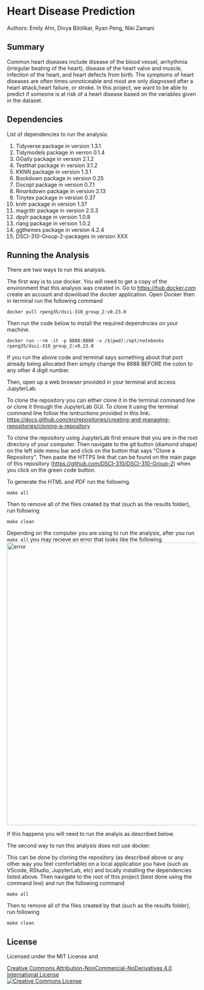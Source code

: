 # Heart Disease Prediction
Authors: Emily Ahn, Divya Bilolikar, Ryan Peng, Niki Zamani

## Summary
Common heart diseases include disease of the blood vessel, arrhythmia (irregular beating of the heart), disease of the heart valve and muscle, infection of the heart, and heart defects from birth. The symptoms of heart diseases are often times unnoticeable and most are only diagnosed after a heart attack,heart failure, or stroke. In this project, we want to be able to predict if someone is at risk of a heart disease based on the variables given in the dataset.

## Dependencies
List of dependencies to run the analysis:
1.  Tidyverse package in version 1.3.1
2.  Tidymodels package in verron 0.1.4 
3.  GGally package in version 2.1.2 
4.  Testthat package in version 3.1.2
5.  KKNN package in version 1.3.1
6.  Bookdown package in version 0.25
7.  Docopt package in version 0.7.1
8.  Rmarkdown package in version 2.13
9.  Tinytex package in version 0.37
10. knitr package in version 1.37
11. magrittr package in version 2.0.3
12. dpylr package in version 1.0.8
13. rlang package in version 1.0.2
14. ggthemes package in version 4.2.4
15. DSCI-310-Group-2-packages in version XXX


## Running the Analysis

There are two ways to run this analysis. 

The first way is to use docker. You will need to get a copy of the environment that this analysis was created in. Go to https://hub.docker.com create an account and download the docker application. Open Docker then in terminal run the following command

```
docker pull rpeng35/dsci-310_group_2:v0.23.0
```

Then run the code below to install the required dependncies on your machine.

```
docker run --rm -it -p 8888:8888 -v /$(pwd):/opt/notebooks rpeng35/dsci-310_group_2:v0.23.0
```
If you run the above code and terminal says something about that port already being allocated then simply change the 8888 BEFORE the colon to any other 4 digit number.

Then, open up a web browser provided in your terminal and access JupyterLab.

To clone the repository you can either clone it in the terminal command line or clone it through the JupyterLab GUI. To clone it using the terminal command line follow the isntructions provided in this link:
https://docs.github.com/en/repositories/creating-and-managing-repositories/cloning-a-repository

To clone the repository using JupyterLab first ensure that you are in the root directory of your computer. Then navigate to the git button (diamond shape) on the left side menu bar and click on the button that says "Clone a Repository". Then paste the HTTPS link that can be found on the main page of this repository (https://github.com/DSCI-310/DSCI-310-Group-2) when you click on the green code button.

To generate the HTML and PDF run the following.

```
make all
```
Then to remove all of the files created by that (such as the results folder), run following
```
make clean
```

Depending on the computer you are using to run the analysis, after you run ```make all``` you may recieve an error that looks like the following
<img width="745" alt="error" src="https://user-images.githubusercontent.com/66176164/162491977-88a00110-9abf-4ad2-9726-a31c281fe6d3.png">

If this happens you will need to run the analyis as described below.

The second way to run this analysis does not use docker. 

This can be done by cloning the repository (as described above or any other way you feel comfortable) on a local application you have (such as VScode, RStudio, JupyterLab, etc) and locally installing the dependencies listed above. Then navigate to the root of this project (best done using the command line) and run the following command
```
make all
```
Then to remove all of the files created by that (such as the results folder), run following
```
make clean
```


## License
Licensed under the MIT License and 

<a rel="license" href="http://creativecommons.org/licenses/by-nc-nd/4.0/">Creative Commons Attribution-NonCommercial-NoDerivatives 4.0 International License</a><br />
<a rel="license" href="http://creativecommons.org/licenses/by-nc-nd/4.0/"><img alt="Creative Commons License" style="border-width:1" src="https://i.creativecommons.org/l/by-nc-nd/4.0/88x31.png" /></a><br />
